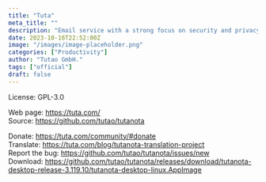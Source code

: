 ```yaml
---
title: "Tuta"
meta_title: ""
description: "Email service with a strong focus on security and privacy that lets you encrypt emails, contacts and calendar entries on all your devices."
date: 2023-10-16T22:52:00Z
image: "/images/image-placeholder.png"
categories: ["Productivity"]
author: "Tutao GmbH."
tags: ["official"]
draft: false
---
```


License: GPL-3.0

Web page: https://tuta.com/  
Source: https://github.com/tutao/tutanota  

Donate: https://tuta.com/community/#donate  
Translate: https://tuta.com/blog/tutanota-translation-project  
Report the bug: https://github.com/tutao/tutanota/issues/new  
Download: https://github.com/tutao/tutanota/releases/download/tutanota-desktop-release-3.119.10/tutanota-desktop-linux.AppImage
